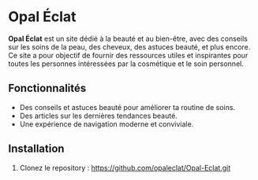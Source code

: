 # Opal Éclat

**Opal Éclat** est un site dédié à la beauté et au bien-être, avec des conseils sur les soins de la peau, des cheveux, des astuces beauté, et plus encore. Ce site a pour objectif de fournir des ressources utiles et inspirantes pour toutes les personnes intéressées par la cosmétique et le soin personnel.

## Fonctionnalités

- Des conseils et astuces beauté pour améliorer ta routine de soins.
- Des articles sur les dernières tendances beauté.
- Une expérience de navigation moderne et conviviale.

## Installation

1. Clonez le repository :
https://github.com/opaleclat/Opal-Eclat.git
